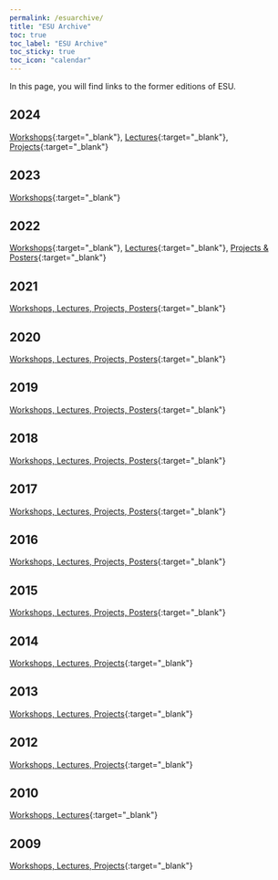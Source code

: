 ```yaml
---
permalink: /esuarchive/
title: "ESU Archive"
toc: true
toc_label: "ESU Archive"
toc_sticky: true
toc_icon: "calendar"
---
```


In this page, you will find links to the former editions of ESU.

## 2024
[Workshops](https://web.archive.org/web/20241013033951/https://esu-ct.conference.ubbcluj.ro/programme/#workshops*){:target="_blank"}, [Lectures](https://web.archive.org/web/20250221073017/https://esu-ct.conference.ubbcluj.ro/lectures/){:target="_blank"}, [Projects](https://web.archive.org/web/20240909091007/https://esu-ct.conference.ubbcluj.ro/project-presentations/){:target="_blank"}

## 2023
[Workshops](https://web.archive.org/web/20230829114737/https://digihubb.centre.ubbcluj.ro/workshops/){:target="_blank"}

## 2022
[Workshops](https://web.archive.org/web/20220808160733/https://esu.fdhl.info/workshops/){:target="_blank"}, [Lectures](https://web.archive.org/web/20250207110927/https://esu.fdhl.info/lectures-2/){:target="_blank"}, [Projects & Posters](https://web.archive.org/web/20240328000000*/https://esu.fdhl.info/projects-posters/){:target="_blank"}

## 2021
[Workshops, Lectures, Projects, Posters](https://web.archive.org/web/20231127082322/https://esu.fdhl.info/2021-3/){:target="_blank"}

## 2020
[Workshops, Lectures, Projects, Posters](https://web.archive.org/web/20231127082323/https://esu.fdhl.info/2020-2/){:target="_blank"}

## 2019
[Workshops, Lectures, Projects, Posters](https://web.archive.org/web/20231127082324/https://esu.fdhl.info/2019-2/){:target="_blank"}

## 2018
[Workshops, Lectures, Projects, Posters](https://web.archive.org/web/20231127082326/https://esu.fdhl.info/2018-2/){:target="_blank"}

## 2017
[Workshops, Lectures, Projects, Posters](https://web.archive.org/web/20231127082322/https://esu.fdhl.info/2017-2/){:target="_blank"}

## 2016
[Workshops, Lectures, Projects, Posters](https://web.archive.org/web/20250210185544/https://esu.fdhl.info/2016-2/){:target="_blank"}

## 2015
[Workshops, Lectures, Projects, Posters](https://web.archive.org/web/20231127082322/https://esu.fdhl.info/2015-2/){:target="_blank"}


## 2014
[Workshops, Lectures, Projects](https://web.archive.org/web/20231127082318/https://esu.fdhl.info/2014-2/){:target="_blank"}


## 2013
[Workshops, Lectures, Projects](https://web.archive.org/web/20231127082317/https://esu.fdhl.info/2013-2/){:target="_blank"}

## 2012
[Workshops, Lectures, Projects](https://web.archive.org/web/20231127082317/https://esu.fdhl.info/2012-2/){:target="_blank"}

## 2010
[Workshops, Lectures](https://web.archive.org/web/20250215173555/https://esu.fdhl.info/2010-2/){:target="_blank"}

## 2009
[Workshops, Lectures, Projects](https://web.archive.org/web/20250214141158/https://esu.fdhl.info/2009-2/){:target="_blank"}
